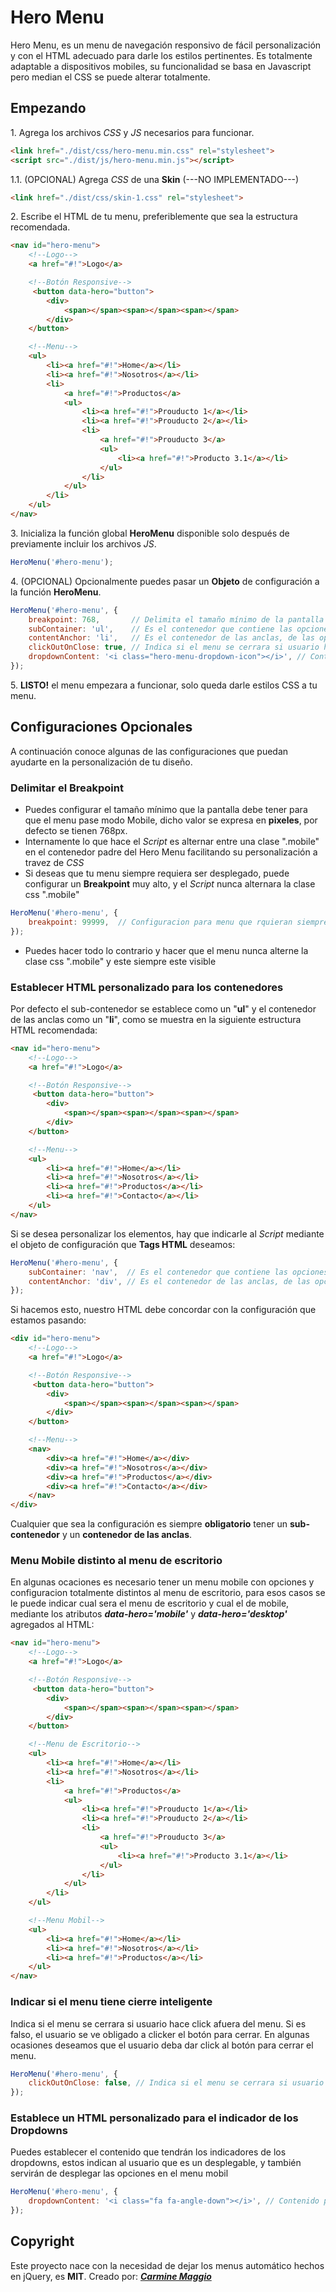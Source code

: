 # Hero Menu

Hero Menu, es un menu de navegación responsivo de fácil personalización y con el HTML adecuado para darle los estilos pertinentes.
Es totalmente adaptable a dispositivos mobiles, su funcionalidad se basa en Javascript pero median el CSS se puede alterar totalmente.

## Empezando

1\.  Agrega los archivos *CSS* y *JS* necesarios para funcionar.

```html
<link href="./dist/css/hero-menu.min.css" rel="stylesheet">
<script src="./dist/js/hero-menu.min.js"></script>
```


1.1\. (OPCIONAL) Agrega *CSS* de una **Skin** (---NO IMPLEMENTADO---)

```html
<link href="./dist/css/skin-1.css" rel="stylesheet">
```

2\. Escribe el HTML de tu menu, preferiblemente que sea la estructura recomendada.
```html
<nav id="hero-menu">
    <!--Logo-->
    <a href="#!">Logo</a>

    <!--Botón Responsive-->
     <button data-hero="button">
        <div>
            <span></span><span></span><span></span>
        </div>
    </button>

    <!--Menu-->
    <ul>
        <li><a href="#!">Home</a></li>
        <li><a href="#!">Nosotros</a></li>
        <li>
            <a href="#!">Productos</a>
            <ul>
                <li><a href="#!">Prouducto 1</a></li>
                <li><a href="#!">Prouducto 2</a></li>
                <li>
                    <a href="#!">Prouducto 3</a>
                    <ul>
                        <li><a href="#!">Producto 3.1</a></li>
                    </ul>
                </li>
            </ul>
        </li>
    </ul>
</nav>
```


3\. Inicializa la función global **HeroMenu** disponible solo después de previamente incluir los archivos _JS_.
```javascript
HeroMenu('#hero-menu');
```

4\. (OPCIONAL) Opcionalmente puedes pasar un **Objeto** de configuración a la función **HeroMenu**.
```javascript
HeroMenu('#hero-menu', {
    breakpoint: 768,       // Delimita el tamaño mínimo de la pantalla para pasar a menu mobil
    subContainer: 'ul',    // Es el contenedor que contiene las opciones del menu, este es el que se oculta en dispositivo mobil
    contentAnchor: 'li',   // Es el contenedor de las anclas, de las opciones del menu
    clickOutOnClose: true, // Indica si el menu se cerrara si usuario hace click afuera del menu. Si es falso, el usuario se ve obligado a clicker el botón para cerrar 
    dropdownContent: '<i class="hero-menu-dropdown-icon"></i>', // Contenido por defecto del indicador de dropdown
});
```

5\. **LISTO!** el menu empezara a funcionar, solo queda darle estilos CSS a tu menu.



## Configuraciones Opcionales

A continuación conoce algunas de las configuraciones que puedan ayudarte en la personalización de tu diseño.

### Delimitar el Breakpoint

* Puedes configurar el tamaño mínimo que la pantalla debe tener para que el menu pase modo Mobile, dicho valor se expresa en **pixeles**, por defecto se tienen 768px.
* Internamente lo que hace el *Script* es alternar entre una clase ".mobile" en el contenedor padre del Hero Menu facilitando su personalización a travez de *CSS*
* Si deseas que tu menu siempre requiera ser desplegado, puede configurar un **Breakpoint** muy alto, y el *Script* nunca alternara la clase css ".mobile"
```javascript
HeroMenu('#hero-menu', {
    breakpoint: 99999,  // Configuracion para menu que rquieran siempre estar ocultos, y ser desplegados. 
});
```
* Puedes hacer todo lo contrario y hacer que el menu nunca alterne la clase css ".mobile" y este siempre este visible



### Establecer HTML personalizado para los contenedores

Por defecto el sub-contenedor se establece como un "**ul**" y el contenedor de las anclas como un "**li**", como se muestra en la siguiente estructura HTML recomendada:
```html
<nav id="hero-menu">
    <!--Logo-->
    <a href="#!">Logo</a>

    <!--Botón Responsive-->
     <button data-hero="button">
        <div>
            <span></span><span></span><span></span>
        </div>
    </button>

    <!--Menu-->
    <ul>
        <li><a href="#!">Home</a></li>
        <li><a href="#!">Nosotros</a></li>
        <li><a href="#!">Productos</a></li>
        <li><a href="#!">Contacto</a></li>
    </ul>
</nav>
```

Si se desea personalizar los elementos, hay que indicarle al *Script* mediante el objeto de configuración que **Tags HTML** deseamos:
```javascript
HeroMenu('#hero-menu', {
    subContainer: 'nav',  // Es el contenedor que contiene las opciones del menu, este es el que se oculta en dispositivo mobil
    contentAnchor: 'div', // Es el contenedor de las anclas, de las opciones del menu
});
``` 
Si hacemos esto, nuestro HTML debe concordar con la configuración que estamos pasando:
```html
<div id="hero-menu">
    <!--Logo-->
    <a href="#!">Logo</a>

    <!--Botón Responsive-->
     <button data-hero="button">
        <div>
            <span></span><span></span><span></span>
        </div>
    </button>

    <!--Menu-->
    <nav>
        <div><a href="#!">Home</a></div>
        <div><a href="#!">Nosotros</a></div>
        <div><a href="#!">Productos</a></div>
        <div><a href="#!">Contacto</a></div>
    </nav>
</div>
```
Cualquier que sea la configuración es siempre **obligatorio** tener un **sub-contenedor** y un **contenedor de las anclas**.


### Menu Mobile distinto al menu de escritorio

En algunas ocaciones es necesario tener un menu mobile con opciones y configuracion totalmente distintos al menu de escritorio, para esos casos se le puede indicar cual sera el menu de escritorio y cual el de mobile,
mediante los atributos ***data-hero='mobile'*** y ***data-hero='desktop'*** agregados al HTML:
```html
<nav id="hero-menu">
    <!--Logo-->
    <a href="#!">Logo</a>

    <!--Botón Responsive-->
     <button data-hero="button">
        <div>
            <span></span><span></span><span></span>
        </div>
    </button>

    <!--Menu de Escritorio-->
    <ul>
        <li><a href="#!">Home</a></li>
        <li><a href="#!">Nosotros</a></li>
        <li>
            <a href="#!">Productos</a>
            <ul>
                <li><a href="#!">Prouducto 1</a></li>
                <li><a href="#!">Prouducto 2</a></li>
                <li>
                    <a href="#!">Prouducto 3</a>
                    <ul>
                        <li><a href="#!">Producto 3.1</a></li>
                    </ul>
                </li>
            </ul>
        </li>
    </ul> 

    <!--Menu Mobil-->
    <ul>
        <li><a href="#!">Home</a></li>
        <li><a href="#!">Nosotros</a></li>
        <li><a href="#!">Productos</a></li>   
    </ul>
</nav>
```


### Indicar si el menu tiene cierre inteligente

Indica si el menu se cerrara si usuario hace click afuera del menu. Si es falso, el usuario se ve obligado a clicker el botón para cerrar. En algunas ocasiones deseamos que el usuario deba dar click al botón para cerrar el menu.
```javascript
HeroMenu('#hero-menu', {
    clickOutOnClose: false, // Indica si el menu se cerrara si usuario hace click afuera del menu. Si es falso, el usuario se ve obligado a clicker el botón para cerrar 
});
```

### Establece un HTML personalizado para el indicador de los Dropdowns

Puedes establecer el contenido que tendrán los indicadores de los dropdowns, estos indican al usuario que es un desplegable, y también servirán de desplegar las opciones en el menu mobil
 ```javascript
 HeroMenu('#hero-menu', {
     dropdownContent: '<i class="fa fa-angle-down"></i>', // Contenido por defecto del indicador de dropdown
 });
 ```


## Copyright

Este proyecto nace con la necesidad de dejar los menus automático hechos en jQuery, es **MIT**.
Creado por: ***[Carmine Maggio](https://github.com/CarmineMM)*** 